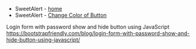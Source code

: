 ﻿
- SweetAlert - [home](https://sweetalert2.github.io/#examples)
- SweetAlert - [Change Color of Button](https://stackoverflow.com/questions/39837028/sweetalert-change-color-of-button)


Login form with password show and hide button using JavaScript
https://bootstrapfriendly.com/blog/login-form-with-password-show-and-hide-button-using-javascript/